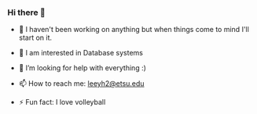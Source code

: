 ### Hi there 👋
- 🔭 I haven't been working on anything but when things come to mind I'll start on it.
- 🌱 I am interested in Database systems
- 🤔 I’m looking for help with everything :)
- 📫 How to reach me: leeyh2@etsu.edu

- ⚡ Fun fact: I love volleyball

